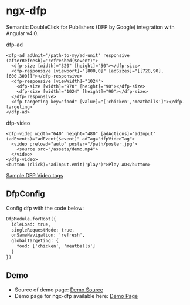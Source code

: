 # ngx-dfp

Semantic DoubleClick for Publishers (DFP by Google) integration with Angular v4.0.

dfp-ad 

```AD
<dfp-ad adUnit="/path-to-my/ad-unit" responsive (afterRefresh)="refreshed($event)">
  <dfp-size [width]="320" [height]="50"></dfp-size>
  <dfp-responsive [viewport]="[800,0]" [adSizes]="[[728,90],[600,300]]"></dfp-responsive>
  <dfp-responsive [viewWidth]="1024">
    <dfp-size [width]="970" [height]="90"></dfp-size>
    <dfp-size [width]="1024" [height]="90"></dfp-size>
  </dfp-responsive>
  <dfp-targeting key="food" [value]="['chicken','meatballs']"></dfp-targeting>
</dfp-ad>
```

dfp-video 

```VIDEO
<dfp-video width="640" height="480" [adActions]="adInput" (adEvents)="adEvent($event)" adTag="dfpVideoTag">
  <video preload="auto" poster="/path/poster.jpg">
    <source src="/assets/demo.mp4">
  </video>
</dfp-video>
<button (click)="adInput.emit('play')">Play AD</button>
```
[Sample DFP Video tags](https://developers.google.com/interactive-media-ads/docs/sdks/html5/tags)

## DfpConfig

Config dfp with the code below:

```HTML
DfpModule.forRoot({
  idleLoad: true,
  singleRequestMode: true,
  onSameNavigation: 'refresh',
  globalTargeting: {
    food: ['chicken', 'meatballs']
  }
})
```

## Demo

- Source of demo page: [Demo Source](https://github.com/atwwei/ngx-dfp/tree/master/demo)
- Demo page for ngx-dfp available here: [Demo Page](https://atwwei.github.io/ngx-dfp/demo)


